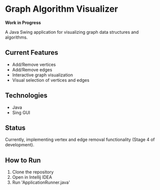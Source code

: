 # Graph Algorithm Visualizer

**Work in Progress**

A Java Swing application for visualizing graph data structures and algorithms.

## Current Features
- Add/Remove vertices
- Add/Remove edges
- Interactive graph visualization
- Visual selection of vertices and edges

## Technologies
- Java
- Sing GUI

## Status
Currently, implementing vertex and edge removal functionality (Stage 4 of development).

## How to Run
1. Clone the repository
2. Open in Intellij IDEA
3. Run 'ApplicationRunner.java'
